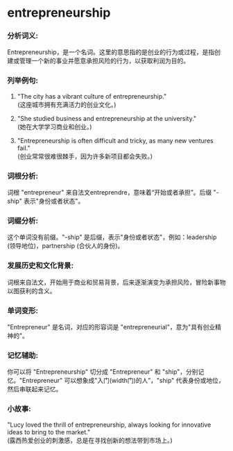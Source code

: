 # entrepreneurship

### 分析词义:

  

Entrepreneurship，是一个名词。这里的意思指的是创业的行为或过程，是指创建或管理一个新的事业并愿意承担风险的行为，以获取利润为目的。

  

### 列举例句:

  

1.  "The city has a vibrant culture of entrepreneurship."  
    (这座城市拥有充满活力的创业文化。)
    
      
    
2.  "She studied business and entrepreneurship at the university."  
    (她在大学学习商业和创业。)
    
      
    
3.  "Entrepreneurship is often difficult and tricky, as many new ventures fail."  
    (创业常常很难很棘手，因为许多新项目都会失败。)
    
      
    

  

### 词根分析:

  

词根 "entrepreneur" 来自法文entreprendre，意味着“开始或者承担”。后缀 "-ship" 表示"身份或者状态"。

  

### 词缀分析:

  

这个单词没有前缀。"-ship" 是后缀，表示"身份或者状态"，例如：leadership (领导地位)，partnership (合伙人的身份)。

  

### 发展历史和文化背景:

  

词根来自法文，开始用于商业和贸易背景，后来逐渐演变为承担风险，冒险新事物以图获利的含义。

  

### 单词变形:

  

"Entrepreneur" 是名词，对应的形容词是 "entrepreneurial"，意为"具有创业精神的"。

  

### 记忆辅助:

  

你可以将 "Entrepreneurship" 切分成 "Entrepreneur" 和 "ship"，分别记忆。"Entrepreneur" 可以想象成"入门(width门)的人”，"ship" 代表身份或地位，然后串联起来记忆。

  

### 小故事:

  

"Lucy loved the thrill of entrepreneurship, always looking for innovative ideas to bring to the market."  
(露西热爱创业的刺激感，总是在寻找创新的想法带到市场上。)
